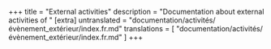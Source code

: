 +++
title = "External activities"
description = "Documentation about external activities of "
[extra]
untranslated = "documentation/activités/évènement_extérieur/index.fr.md"
translations = [
    "documentation/activités/évènement_extérieur/index.fr.md"
]
+++
